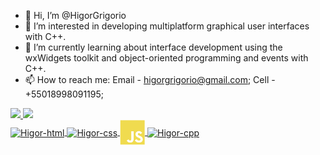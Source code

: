- 👋 Hi, I’m @HigorGrigorio
- 👀 I’m interested in developing multiplatform graphical user interfaces with C++.
- 🌱 I’m currently learning about interface development using the wxWidgets toolkit and object-oriented programming and events with C++.
- 📫 How to reach me: Email - higorgrigorio@gmail.com; Cell - +55018998091195;

<!---
HigorGrigorio/HigorGrigorio is a ✨ special ✨ repository because its `README.md` (this file) appears on your GitHub profile.
You can click the Preview link to take a look at your changes.
--->

 <div>
  <a href="https://github.com/HigorGrigorio">
  <img height="180em" src="https://github-readme-stats.vercel.app/api?username=HigorGrigorio&show_icons=true&theme=dracula&include_all_commits=true&count_private=true"/>
  <img height="180em" src="https://github-readme-stats.vercel.app/api/top-langs/?username=HigorGrigorio&layout=compact&langs_count=7&theme=dracula"/>
</div>

 <div>
  <img align="center" alt="Higor-html" height="50" width="50" src="https://cdn.jsdelivr.net/gh/devicons/devicon/icons/html5/html5-original-wordmark.svg">
  <img align="center" alt="Higor-css" height="50" width="50" src="https://cdn.jsdelivr.net/gh/devicons/devicon/icons/css3/css3-original-wordmark.svg">
  <img align="center" alt="Higor-js" height="40" width="40" src="https://raw.githubusercontent.com/devicons/devicon/master/icons/javascript/javascript-plain.svg"">
  <img align="center" alt="Higor-cpp" height="50" width="50" src="https://cdn.jsdelivr.net/gh/devicons/devicon/icons/cplusplus/cplusplus-original.svg">
 </div>


